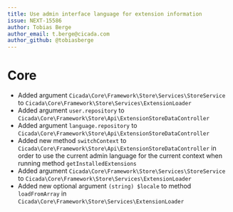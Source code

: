 ```yaml
---
title: Use admin interface language for extension information
issue: NEXT-15586
author: Tobias Berge
author_email: t.berge@cicada.com 
author_github: @tobiasberge
---
```

# Core
* Added argument `Cicada\Core\Framework\Store\Services\StoreService` to `Cicada\Core\Framework\Store\Services\ExtensionLoader`
* Added argument `user.repository` to `Cicada\Core\Framework\Store\Api\ExtensionStoreDataController`
* Added argument `language.repository` to `Cicada\Core\Framework\Store\Api\ExtensionStoreDataController`
* Added new method `switchContext` to `Cicada\Core\Framework\Store\Api\ExtensionStoreDataController` in order to use the current admin language for the current context when running method `getInstalledExtensions`
* Added argument `Cicada\Core\Framework\Store\Services\StoreService` to `Cicada\Core\Framework\Store\Services\ExtensionLoader`
* Added new optional argument `(string) $locale` to method `loadFromArray` in `Cicada\Core\Framework\Store\Services\ExtensionLoader`
